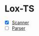 # Lox-TS

- [x] [Scanner](https://github.com/nmaswood/lox-ts/blob/master/src/scanner/scan.ts)
- [ ] [Parser](https://github.com/nmaswood/lox-ts/blob/master/src/parser/parse.ts)
